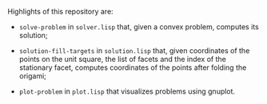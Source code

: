 Highlights of this repository are:

- `solve-problem` in `solver.lisp` that, given a convex problem, computes its solution;

- `solution-fill-targets` in `solution.lisp` that, given coordinates of the points on the unit square, the list of facets and the index of the stationary facet, computes coordinates of the points after folding the origami;

- `plot-problem` in `plot.lisp` that visualizes problems using gnuplot.
